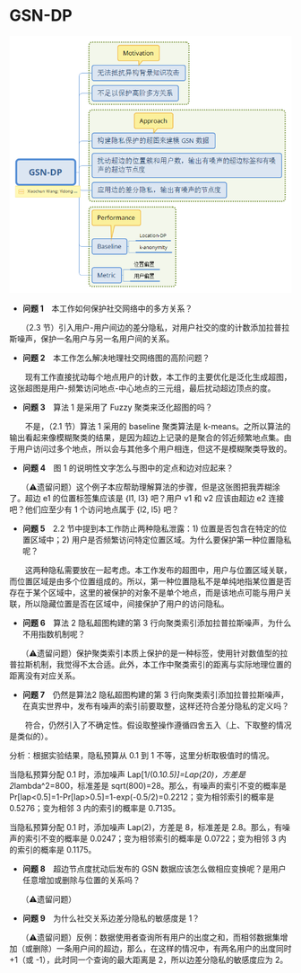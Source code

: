 # GSN-DP

![](figures/GSN-DP.png)

- **问题 1**　本工作如何保护社交网络中的多方关系？

　　（2.3 节）引入用户-用户间边的差分隐私，对用户社交的度的计数添加拉普拉斯噪声，保护一名用户与另一名用户间的关系。

- **问题 2**　本工作怎么解决地理社交网络图的高阶问题？

　　现有工作直接扰动每个地点用户的计数，本工作的主要优化是泛化生成超图，这张超图是用户-频繁访问地点-中心地点的三元组，最后扰动超边顶点的度。

- **问题 3**　算法 1 是采用了 Fuzzy 聚类来泛化超图的吗？

　　不是，（2.1 节）算法 1 采用的 baseline 聚类算法是 k-means。之所以算法的输出看起来像模糊聚类的结果，是因为超边上记录的是聚合的邻近频繁地点集。由于用户访问过多个地点，所以会与其他多个用户相连，但这不是模糊聚类导致的。

- **问题 4**　图 1 的说明性文字怎么与图中的定点和边对应起来？

　　（:warning:遗留问题）这个例子本应帮助理解算法的步骤，但是这张图把我弄糊涂了。超边 e1 的位置标签集应该是 {l1, l3} 吧？用户 v1 和 v2 应该由超边 e2 连接吧？他们应至少有 1 个访问地点属于 {l2, l5} 吧？

- **问题 5**　2.2 节中提到本工作防止两种隐私泄露：1) 位置是否包含在特定的位置区域中；2) 用户是否频繁访问特定位置区域。为什么要保护第一种位置隐私呢？

　　这两种隐私需要放在一起考虑。本工作发布的超图中，用户与位置区域关联，而位置区域是由多个位置组成的。所以，第一种位置隐私不是单纯地指某位置是否存在于某个区域中，这里的被保护的对象不是单个地点，而是该地点可能与用户关联，所以隐藏位置是否在区域中，间接保护了用户的访问隐私。

- **问题 6**　算法 2 隐私超图构建的第 3 行向聚类索引添加拉普拉斯噪声，为什么不用指数机制呢？

　　（:warning:遗留问题）保护聚类索引本质上保护的是一种标签，使用针对数值型的拉普拉斯机制，我觉得不太合适。此外，本工作中聚类索引的距离与实际地理位置的距离没有对应关系。

- **问题 7**　仍然是算法2 隐私超图构建的第 3 行向聚类索引添加拉普拉斯噪声，在真实世界中，发布有噪声的索引前要取整，这样还符合差分隐私的定义吗？

　　符合，仍然引入了不确定性。假设取整操作遵循四舍五入（上、下取整的情况是类似的）。

分析：根据实验结果，隐私预算从 0.1 到 1 不等，这里分析取极值时的情况。

当隐私预算分配 0.1 时，添加噪声 Lap[1/(0.1*0.5)]=Lap(20)，方差是 2*lambda^2=800，标准差是 sqrt(800)=28。那么，有噪声的索引不变的概率是 Pr[lap<0.5]=1-Pr[lap>0.5]=1-exp(-0.5/2)=0.2212；变为相邻索引的概率是 0.5276；变为相邻 3 内的索引的概率是 0.7135。

当隐私预算分配 0.1 时，添加噪声 Lap(2)，方差是 8，标准差是 2.8。那么，有噪声的索引不变的概率是 0.0247；变为相邻索引的概率是 0.0722；变为相邻 3 内的索引的概率是 0.1175。

- **问题 8**　超边节点度扰动后发布的 GSN 数据应该怎么做相应变换呢？是用户任意增加或删除与位置的关系吗？

　　（:warning:遗留问题）

- **问题 9**　为什么社交关系边差分隐私的敏感度是 1？

　　（:warning:遗留问题）反例：数据使用者查询所有用户的出度之和，而相邻数据集增加（或删除）一条用户间的超边，那么，在这样的情况中，有两名用户的出度同时 +1（或 -1），此时同一个查询的最大距离是 2，所以边差分隐私的敏感度应为 2。

